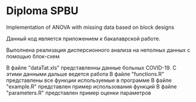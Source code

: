 # Diploma SPBU
 Implementation of ANOVA with missing data based on block designs

Данный код является приложением к бакалаврской работе.

Выполнена реализация дисперсионного анализа на неполных данных с помощью блок-схем


В файле "dataTat.xls" представленны данные больных COVID-19. С этими данными дальше ведется работа
В файле "functions.R" представлены все функции используемые в программе
В файле "example.R" представлен пример использования функций
В файле "parameters.R" представлен пример оценки параметров 
